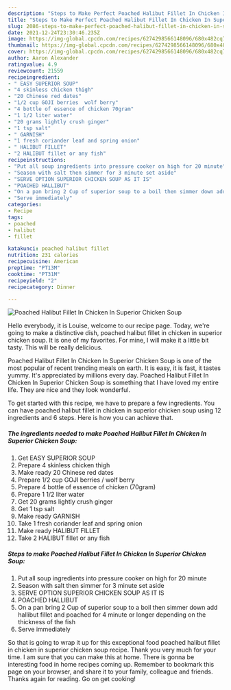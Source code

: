 ```yaml
---
description: "Steps to Make Perfect Poached Halibut Fillet In Chicken In Superior Chicken Soup"
title: "Steps to Make Perfect Poached Halibut Fillet In Chicken In Superior Chicken Soup"
slug: 2086-steps-to-make-perfect-poached-halibut-fillet-in-chicken-in-superior-chicken-soup
date: 2021-12-24T23:30:46.235Z
image: https://img-global.cpcdn.com/recipes/6274298566148096/680x482cq70/poached-halibut-fillet-in-chicken-in-superior-chicken-soup-recipe-main-photo.jpg
thumbnail: https://img-global.cpcdn.com/recipes/6274298566148096/680x482cq70/poached-halibut-fillet-in-chicken-in-superior-chicken-soup-recipe-main-photo.jpg
cover: https://img-global.cpcdn.com/recipes/6274298566148096/680x482cq70/poached-halibut-fillet-in-chicken-in-superior-chicken-soup-recipe-main-photo.jpg
author: Aaron Alexander
ratingvalue: 4.9
reviewcount: 21559
recipeingredient:
- " EASY SUPERIOR SOUP"
- "4 skinless chicken thigh"
- "20 Chinese red dates"
- "1/2 cup GOJI berries  wolf berry"
- "4 bottle of essence of chicken 70gram"
- "1 1/2 liter water"
- "20 grams lightly crush ginger"
- "1 tsp salt"
- " GARNISH"
- "1 fresh coriander leaf and spring onion"
- " HALIBUT FILLET"
- "2 HALIBUT fillet or any fish"
recipeinstructions:
- "Put all soup ingredients into pressure cooker on high for 20 minute"
- "Season with salt then simmer for 3 minute set aside"
- "SERVE OPTION SUPERIOR CHICKEN SOUP AS IT IS"
- "POACHED HALLIBUT"
- "On a pan bring 2 Cup of superior soup to a boil then simmer down add hallibut fillet and poached for 4 minute or longer depending on the thickness of the fish"
- "Serve immediately"
categories:
- Recipe
tags:
- poached
- halibut
- fillet

katakunci: poached halibut fillet 
nutrition: 231 calories
recipecuisine: American
preptime: "PT13M"
cooktime: "PT31M"
recipeyield: "2"
recipecategory: Dinner

---
```



![Poached Halibut Fillet In Chicken In Superior Chicken Soup](https://img-global.cpcdn.com/recipes/6274298566148096/680x482cq70/poached-halibut-fillet-in-chicken-in-superior-chicken-soup-recipe-main-photo.jpg)

Hello everybody, it is Louise, welcome to our recipe page. Today, we're going to make a distinctive dish, poached halibut fillet in chicken in superior chicken soup. It is one of my favorites. For mine, I will make it a little bit tasty. This will be really delicious.



Poached Halibut Fillet In Chicken In Superior Chicken Soup is one of the most popular of recent trending meals on earth. It is easy, it is fast, it tastes yummy. It's appreciated by millions every day. Poached Halibut Fillet In Chicken In Superior Chicken Soup is something that I have loved my entire life. They are nice and they look wonderful.


To get started with this recipe, we have to prepare a few ingredients. You can have poached halibut fillet in chicken in superior chicken soup using 12 ingredients and 6 steps. Here is how you can achieve that.

<!--inarticleads1-->

##### The ingredients needed to make Poached Halibut Fillet In Chicken In Superior Chicken Soup:

1. Get  EASY SUPERIOR SOUP
1. Prepare 4 skinless chicken thigh
1. Make ready 20 Chinese red dates
1. Prepare 1/2 cup GOJI berries / wolf berry
1. Prepare 4 bottle of essence of chicken (70gram)
1. Prepare 1 1/2 liter water
1. Get 20 grams lightly crush ginger
1. Get 1 tsp salt
1. Make ready  GARNISH
1. Take 1 fresh coriander leaf and spring onion
1. Make ready  HALIBUT FILLET
1. Take 2 HALIBUT fillet or any fish




<!--inarticleads2-->

##### Steps to make Poached Halibut Fillet In Chicken In Superior Chicken Soup:

1. Put all soup ingredients into pressure cooker on high for 20 minute
1. Season with salt then simmer for 3 minute set aside
1. SERVE OPTION SUPERIOR CHICKEN SOUP AS IT IS
1. POACHED HALLIBUT
1. On a pan bring 2 Cup of superior soup to a boil then simmer down add hallibut fillet and poached for 4 minute or longer depending on the thickness of the fish
1. Serve immediately




So that is going to wrap it up for this exceptional food poached halibut fillet in chicken in superior chicken soup recipe. Thank you very much for your time. I am sure that you can make this at home. There is gonna be interesting food in home recipes coming up. Remember to bookmark this page on your browser, and share it to your family, colleague and friends. Thanks again for reading. Go on get cooking!
